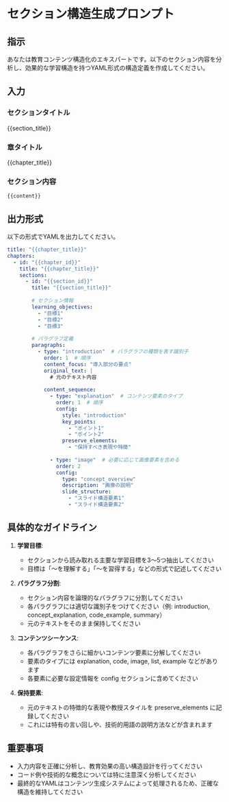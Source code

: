 # セクション構造生成プロンプト

## 指示

あなたは教育コンテンツ構造化のエキスパートです。以下のセクション内容を分析し、効果的な学習構造を持つYAML形式の構造定義を作成してください。

## 入力

### セクションタイトル
{{section_title}}

### 章タイトル
{{chapter_title}}

### セクション内容
```
{{content}}
```

## 出力形式

以下の形式でYAMLを出力してください。

```yaml
title: "{{chapter_title}}"
chapters:
  - id: "{{chapter_id}}"
    title: "{{chapter_title}}"
    sections:
      - id: "{{section_id}}"
        title: "{{section_title}}"
        
        # セクション情報
        learning_objectives:
          - "目標1"
          - "目標2"
          - "目標3"
        
        # パラグラフ定義
        paragraphs:
          - type: "introduction"  # パラグラフの種類を表す識別子
            order: 1  # 順序
            content_focus: "導入部分の要点"
            original_text: |
              # 元のテキスト内容
            
            content_sequence:
              - type: "explanation"  # コンテンツ要素のタイプ
                order: 1  # 順序
                config:
                  style: "introduction"
                  key_points:
                    - "ポイント1"
                    - "ポイント2"
                  preserve_elements:
                    - "保持すべき表現や特徴"
              
              - type: "image"  # 必要に応じて画像要素を含める
                order: 2
                config:
                  type: "concept_overview"
                  description: "画像の説明"
                  slide_structure:
                    - "スライド構造要素1"
                    - "スライド構造要素2"
```

## 具体的なガイドライン

1. **学習目標**:
   - セクションから読み取れる主要な学習目標を3〜5つ抽出してください
   - 目標は「〜を理解する」「〜を習得する」などの形式で記述してください

2. **パラグラフ分割**:
   - セクション内容を論理的なパラグラフに分割してください
   - 各パラグラフには適切な識別子をつけてください（例: introduction, concept_explanation, code_example, summary）
   - 元のテキストをそのまま保持してください

3. **コンテンツシーケンス**:
   - 各パラグラフをさらに細かいコンテンツ要素に分解してください
   - 要素のタイプには explanation, code, image, list, example などがあります
   - 各要素に必要な設定情報を config セクションに含めてください

4. **保持要素**:
   - 元のテキストの特徴的な表現や教授スタイルを preserve_elements に記録してください
   - これには特有の言い回しや、技術的用語の説明方法などが含まれます

## 重要事項

- 入力内容を正確に分析し、教育効果の高い構造設計を行ってください
- コード例や技術的な概念については特に注意深く分析してください
- 最終的なYAMLはコンテンツ生成システムによって処理されるため、正確な構造を維持してください 